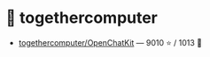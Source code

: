 # 👤 togethercomputer

- [togethercomputer/OpenChatKit](https://github.com/togethercomputer/OpenChatKit) — 9010 ⭐️ / 1013 🍴
